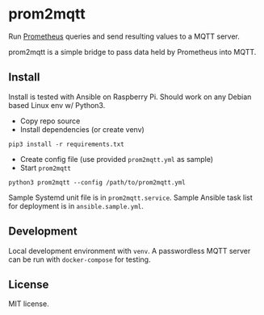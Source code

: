 # prom2mqtt

Run [Prometheus][] queries and send resulting values to a MQTT server.

prom2mqtt is a simple bridge to pass data held by Prometheus into MQTT.

## Install

Install is tested with Ansible on Raspberry Pi. Should work on any Debian based Linux env w/ Python3.

- Copy repo source
- Install dependencies (or create venv)
```
pip3 install -r requirements.txt
```
- Create config file (use provided `prom2mqtt.yml` as sample)
- Start `prom2mqtt`
```
python3 prom2mqtt --config /path/to/prom2mqtt.yml
```

Sample Systemd unit file is in `prom2mqtt.service`. Sample Ansible task list for deployment is
in `ansible.sample.yml`.

## Development

Local development environment with `venv`. A passwordless MQTT server can be run with `docker-compose`
for testing.

## License

MIT license.

[Prometheus]: https://prometheus.io/
[MQTT]: https://mqtt.org/

